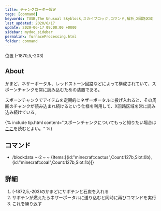 ```yaml
---
title: チャンクローダー設定
tags: [command]
keywords: TUSB,The Unusual Skyblock,スカイブロック,コマンド,解析,X回路区域
last_updated: 2020/6/17
update: 2020-06-17 09:00:00 +0000
sidebar: mydoc_sidebar
permalink: furnaceProcessing.html
folder: command
---
```


<span class="label label-primary">位置 (-1870,5,-203)</span>

## About

かまど、ネザーポータル、レッドストーン回路などによって構成されていて、スポーンチャンクを常に読み込むための装置である。

スポーンチャンクでアイテムを定期的にネザーポータルに投げ入れると、その周囲のチャンクが読み込まれ続けるという仕様を利用して、X回路区域を常に読み込み続けている。

{% include tip.html content="スポーンチャンクについてもっと知りたい場合は[ここ](https://minecraft.gamepedia.com/Spawn_chunk})を読むとよい。" %}

## コマンド

- /blockdata ~-2 ~ ~ {Items:[{id:"minecraft:cactus",Count:127b,Slot:0b},{id:"minecraft:coal",Count:127b,Slot:1b}]}

## 詳細

1. (-1872,5,-203)のかまどにサボテンと石炭を入れる
2. サボテンが燃えたらネザーポータルに送り込むと同時に再びコマンドを実行
3. これを繰り返す
